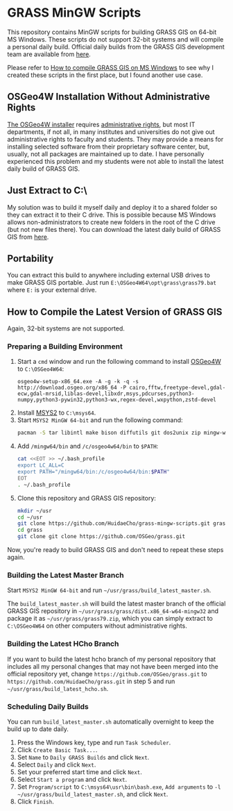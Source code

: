 # GRASS MinGW Scripts

This repository contains MinGW scripts for building GRASS GIS on 64-bit MS Windows. These scripts do not support 32-bit systems and will compile a personal daily build. Official daily builds from the GRASS GIS development team are available from [here](https://grass.osgeo.org/download/software/ms-windows/).

Please refer to [How to compile GRASS GIS on MS Windows](https://idea.isnew.info/how-to-compile-grass-gis-on-ms-windows.html) to see why I created these scripts in the first place, but I found another use case.

## OSGeo4W Installation Without Administrative Rights

[The OSGeo4W installer](http://download.osgeo.org/osgeo4w/osgeo4w-setup-x86_64.exe) requires [administrative rights](https://trac.osgeo.org/osgeo4w/ticket/304), but most IT departments, if not all, in many institutes and universities do not give out administrative rights to faculty and students. They may provide a means for installing selected software from their proprietary software center, but, usually, not all packages are maintained up to date. I have personally experienced this problem and my students were not able to install the latest daily build of GRASS GIS.

## Just Extract to C:\

My solution was to build it myself daily and deploy it to a shared folder so they can extract it to their C drive. This is possible because MS Windows allows non-administrators to create new folders in the root of the C drive (but not new files there). You can download the latest daily build of GRASS GIS from [here](https://idea.isnew.info/how-to-compile-grass-gis-on-ms-windows.html#latest-daily-build).

## Portability

You can extract this build to anywhere including external USB drives to make GRASS GIS portable. Just run `E:\OSGeo4W64\opt\grass\grass79.bat` where `E:` is your external drive.

## How to Compile the Latest Version of GRASS GIS

Again, 32-bit systems are not supported.

### Preparing a Building Environment

1. Start a `cmd` window and run the following command to install [OSGeo4W](http://download.osgeo.org/osgeo4w/osgeo4w-setup-x86_64.exe) to `C:\OSGeo4W64`:
   ```batch
   osgeo4w-setup-x86_64.exe -A -g -k -q -s http://download.osgeo.org/x86_64 -P cairo,fftw,freetype-devel,gdal-ecw,gdal-mrsid,liblas-devel,libxdr,msys,pdcurses,python3-numpy,python3-pywin32,python3-wx,regex-devel,wxpython,zstd-devel
   ```
2. Install [MSYS2](https://www.msys2.org/) to `C:\msys64`.
3. Start `MSYS2 MinGW 64-bit` and run the following command:
   ```bash
   pacman -S tar libintl make bison diffutils git dos2unix zip mingw-w64-x86_64-toolchain mingw-w64-x86_64-cairo mingw-w64-x86_64-python3-six
   ```
4. Add `/mingw64/bin` and `/c/osgeo4w64/bin` to `$PATH`:
   ```bash
   cat <<EOT >> ~/.bash_profile
   export LC_ALL=C
   export PATH="/mingw64/bin:/c/osgeo4w64/bin:$PATH"
   EOT
   . ~/.bash_profile
   ```
5. Clone this repository and GRASS GIS repository:
   ```bash
   mkdir ~/usr
   cd ~/usr
   git clone https://github.com/HuidaeCho/grass-mingw-scripts.git grass
   cd grass
   git clone git clone https://github.com/OSGeo/grass.git
   ```

Now, you're ready to build GRASS GIS and don't need to repeat these steps again.

### Building the Latest Master Branch

Start `MSYS2 MinGW 64-bit` and run `~/usr/grass/build_latest_master.sh`.

The `build_latest_master.sh` will build the latest master branch of the official GRASS GIS repository in `~/usr/grass/grass/dist.x86_64-w64-mingw32` and package it as `~/usr/grass/grass79.zip`, which you can simply extract to `C:\OSGeo4W64` on other computers without administrative rights.

### Building the Latest HCho Branch

If you want to build the latest hcho branch of my personal repository that includes all my personal changes that may not have been merged into the official repository yet, change `https://github.com/OSGeo/grass.git` to `https://github.com/HuidaeCho/grass.git` in step 5 and run `~/usr/grass/build_latest_hcho.sh`.

### Scheduling Daily Builds

You can run `build_latest_master.sh` automatically overnight to keep the build up to date daily.

1. Press the Windows key, type and run `Task Scheduler`.
2. Click `Create Basic Task...`.
3. Set `Name` to `Daily GRASS Builds` and click `Next`.
4. Select `Daily` and click `Next`.
5. Set your preferred start time and click `Next`.
6. Select `Start a program` and click `Next`.
7. Set `Program/script` to `C:\msys64\usr\bin\bash.exe`, `Add arguments` to `-l ~/usr/grass/build_latest_master.sh`, and click `Next`.
8. Click `Finish`.
